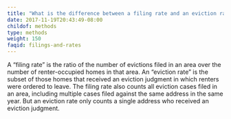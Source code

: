 ```yaml
---
title: "What is the difference between a filing rate and an eviction rate?"
date: 2017-11-19T20:43:49-08:00
childof: methods
type: methods
weight: 150
faqid: filings-and-rates
---
```

A “filing rate” is the ratio of the number of evictions filed in an area over the number of renter-occupied homes in that area. An “eviction rate” is the subset of those homes that received an eviction judgment in which renters were ordered to leave. The filing rate also counts all eviction cases filed in an area, including multiple cases filed against the same address in the same year. But an eviction rate only counts a single address who received an eviction judgment.
